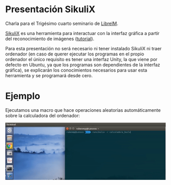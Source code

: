 # Presentación SikuliX
Charla para el Trigésimo cuarto seminario de [LibreIM](https://github.com/libreim).

[SikuliX](http://sikulix.com/) es una herramienta para interactuar con la interfaz gráfica a partir del reconocimiento de imágenes ([tutorial](http://sikulix.com/quickstart/)).

Para esta presentación no será necesario ni tener instalado SikuliX ni traer ordenador (en caso de querer ejecutar los programas en el propio ordenador el único requisito es tener una interfaz Unity, la que viene por defecto en Ubuntu, ya que los programas son dependientes de la interfaz gráfica), se explicarán los conocimientos necesarios para usar esta herramienta y se programará desde cero.

# Ejemplo
Ejecutamos una macro que hace operaciones aleatorias automáticamente sobre la calculadora del ordenador:

![Ejemplo](./ejemplo.gif "Ejemplo SikuliX")
